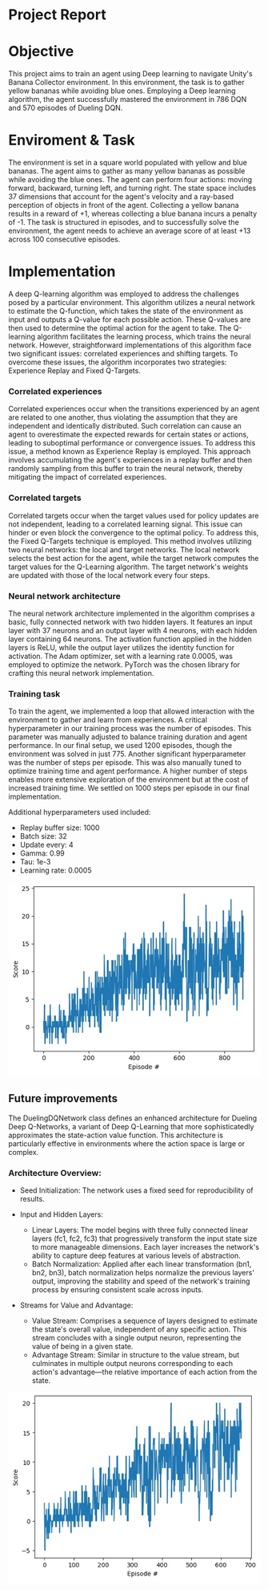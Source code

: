 # Project Report

# Objective 

This project aims to train an agent using Deep learning to navigate Unity's Banana Collector environment. In this environment, the task is to gather yellow bananas while avoiding blue ones. Employing a Deep learning algorithm, the agent successfully mastered the environment in 786 DQN and 570 episodes of Dueling DQN.

# Enviroment & Task

The environment is set in a square world populated with yellow and blue bananas. The agent aims to gather as many yellow bananas as possible while avoiding the blue ones. The agent can perform four actions: moving forward, backward, turning left, and turning right. The state space includes 37 dimensions that account for the agent's velocity and a ray-based perception of objects in front of the agent. Collecting a yellow banana results in a reward of +1, whereas collecting a blue banana incurs a penalty of -1. The task is structured in episodes, and to successfully solve the environment, the agent needs to achieve an average score of at least +13 across 100 consecutive episodes.

# Implementation

A deep Q-learning algorithm was employed to address the challenges posed by a particular environment. This algorithm utilizes a neural network to estimate the Q-function, which takes the state of the environment as input and outputs a Q-value for each possible action. These Q-values are then used to determine the optimal action for the agent to take. The Q-learning algorithm facilitates the learning process, which trains the neural network. However, straightforward implementations of this algorithm face two significant issues: correlated experiences and shifting targets. To overcome these issues, the algorithm incorporates two strategies: Experience Replay and Fixed Q-Targets.

### Correlated experiences 

Correlated experiences occur when the transitions experienced by an agent are related to one another, thus violating the assumption that they are independent and identically distributed. Such correlation can cause an agent to overestimate the expected rewards for certain states or actions, leading to suboptimal performance or convergence issues. To address this issue, a method known as Experience Replay is employed. This approach involves accumulating the agent's experiences in a replay buffer and then randomly sampling from this buffer to train the neural network, thereby mitigating the impact of correlated experiences.

### Correlated targets

Correlated targets occur when the target values used for policy updates are not independent, leading to a correlated learning signal. This issue can hinder or even block the convergence to the optimal policy. To address this, the Fixed Q-Targets technique is employed. This method involves utilizing two neural networks: the local and target networks. The local network selects the best action for the agent, while the target network computes the target values for the Q-Learning algorithm. The target network's weights are updated with those of the local network every four steps.

### Neural network architecture
The neural network architecture implemented in the algorithm comprises a basic, fully connected network with two hidden layers. It features an input layer with 37 neurons and an output layer with 4 neurons, with each hidden layer containing 64 neurons. The activation function applied in the hidden layers is ReLU, while the output layer utilizes the identity function for activation. The Adam optimizer, set with a learning rate 0.0005, was employed to optimize the network. PyTorch was the chosen library for crafting this neural network implementation.

### Training task

To train the agent, we implemented a loop that allowed interaction with the environment to gather and learn from experiences. A critical hyperparameter in our training process was the number of episodes. This parameter was manually adjusted to balance training duration and agent performance. In our final setup, we used 1200 episodes, though the environment was solved in just 775. Another significant hyperparameter was the number of steps per episode. This was also manually tuned to optimize training time and agent performance. A higher number of steps enables more extensive exploration of the environment but at the cost of increased training time. We settled on 1000 steps per episode in our final implementation.

Additional hyperparameters used included:

* Replay buffer size: 1000
* Batch size: 32
* Update every: 4
* Gamma: 0.99
* Tau: 1e-3
* Learning rate: 0.0005

![Train_DQN](https://github.com/1Px-Vision/Advanced-Deep-Reinforcement-Learning-Solutions/blob/main/Project_Navigation/Train_DQN.jpg)

## Future improvements

The DuelingDQNetwork class defines an enhanced architecture for Dueling Deep Q-Networks, a variant of Deep Q-Learning that more sophisticatedly approximates the state-action value function. This architecture is particularly effective in environments where the action space is large or complex.

### Architecture Overview:

* Seed Initialization: The network uses a fixed seed for reproducibility of results.
*  Input and Hidden Layers:
   * Linear Layers: The model begins with three fully connected linear layers (fc1, fc2, fc3) that progressively transform the input state size to more manageable 
     dimensions. Each layer increases the network's ability to capture deep features at various levels of abstraction.
   * Batch Normalization: Applied after each linear transformation (bn1, bn2, bn3), batch normalization helps normalize the previous layers' output, 
      improving the stability and speed of the network's training process by ensuring consistent scale across inputs.

* Streams for Value and Advantage:
    * Value Stream: Comprises a sequence of layers designed to estimate the state's overall value, independent of any specific action. This stream concludes 
      with a single output neuron, representing the value of being in a given state.
    * Advantage Stream: Similar in structure to the value stream, but culminates in multiple output neurons corresponding to each action's advantage—the relative 
       importance of each action from the state.  


![Train_Dueling_DQN](https://github.com/1Px-Vision/Advanced-Deep-Reinforcement-Learning-Solutions/blob/main/Project_Navigation/Train_Dueling_DQN.jpg)
  

